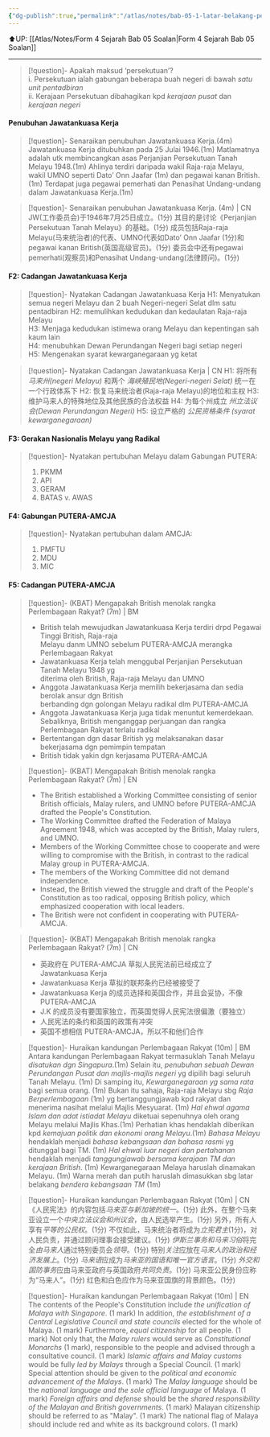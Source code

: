 ```yaml
---
{"dg-publish":true,"permalink":"/atlas/notes/bab-05-1-latar-belakang-penubuhan-persekutuan-tanah-melayu-1948/"}
---
```


⬆️UP: [[Atlas/Notes/Form 4 Sejarah Bab 05 Soalan\|Form 4 Sejarah Bab 05 Soalan]]

---



> [!question]- Apakah maksud ‘persekutuan’?  
> i. Persekutuan ialah gabungan beberapa buah negeri di bawah *satu unit pentadbiran*  
> ii. Kerajaan Persekutuan dibahagikan kpd *kerajaan pusat* dan *kerajaan negeri* 

#### Penubuhan Jawatankuasa Kerja

> [!question]- Senaraikan penubuhan Jawatankuasa Kerja.(4m)  
> Jawatankuasa Kerja ditubuhkan pada 25 Julai 1946.(1m) Matlamatnya adalah utk membincangkan asas Perjanjian Persekutuan Tanah Melayu 1948.(1m) Ahlinya terdiri daripada wakil Raja-raja Melayu, wakil UMNO seperti Dato’ Onn Jaafar (1m) dan pegawai kanan British.(1m) Terdapat juga pegawai pemerhati dan Penasihat Undang-undang dalam Jawatankuasa Kerja.(1m)

> [!question]- Senaraikan penubuhan Jawatankuasa Kerja. (4m) | CN
> JW(工作委员会)于1946年7月25日成立。(1分) 
> 其目的是讨论《Perjanjian Persekutuan Tanah Melayu》的基础。(1分) 
> 成员包括Raja-raja Melayu(马来统治者)的代表、UMNO代表如Dato’ Onn Jaafar (1分)和pegawai kanan British(英国高级官员)。(1分) 
> 委员会中还有pegawai pemerhati(观察员)和Penasihat Undang-undang(法律顾问)。(1分) 

#### F2: Cadangan Jawatankuasa Kerja  

> [!question]- Nyatakan Cadangan Jawatankuasa Kerja
> H1: Menyatukan semua negeri Melayu dan 2 buah Negeri-negeri Selat dlm satu  pentadbiran
> H2: memulihkan kedudukan dan kedaulatan Raja-raja Melayu  
> H3: Menjaga kedudukan istimewa orang Melayu dan kepentingan sah kaum lain  
> H4: menubuhkan Dewan Perundangan Negeri bagi setiap negeri  
> H5: Mengenakan syarat kewarganegaraan yg ketat 

> [!question]- Nyatakan Cadangan Jawatankuasa Kerja | CN
> H1: 将所有 *马来州(negeri Melayu)* 和两个 *海峡殖民地(Negeri-negeri Selat)* 统一在一个行政体系下 
> H2: 恢复马来统治者(Raja-raja Melayu)的地位和主权 
> H3: 维护马来人的特殊地位及其他民族的合法权益 
> H4: 为每个州成立  *州立法议会(Dewan Perundangan Negeri)* 
> H5: 设立严格的  *公民资格条件 (syarat kewarganegaraan)*


#### F3: Gerakan Nasionalis Melayu yang Radikal

> [!question]- Nyatakan pertubuhan Melayu dalam Gabungan PUTERA:  
> 1. PKMM 
> 2. API 
> 3. GERAM   
> 4. BATAS v. AWAS


#### F4: Gabungan PUTERA-AMCJA

> [!question]- Nyatakan pertubuhan dalam AMCJA:  
> 1. PMFTU
> 2. MDU
> 3. MIC


#### F5: Cadangan PUTERA-AMCJA

> [!question]- (KBAT) Mengapakah British menolak rangka Perlembagaan Rakyat? (7m) | BM
> - British telah mewujudkan Jawatankuasa Kerja terdiri drpd Pegawai Tinggi British, Raja-raja  
Melayu danm UMNO sebelum PUTERA-AMCJA merangka Perlembagaan Rakyat  
> - Jawatankuasa Kerja telah menggubal Perjanjian Persekutuan Tanah Melayu 1948 yg  
diterima oleh British, Raja-raja Melayu dan UMNO  
> - Anggota Jawatankuasa Kerja memilih bekerjasama dan sedia berolak ansur dgn British  
berbanding dgn golongan Melayu radikal dlm PUTERA-AMCJA  
> - Anggota Jawatankuasa Kerja juga tidak menuntut kemerdekaan. Sebaliknya, British menganggap perjuangan dan rangka Perlembagaan Rakyat terlalu radikal  
> - Bertentangan dgn dasar British yg melaksanakan dasar bekerjasama dgn pemimpin tempatan 
> - British tidak yakin dgn kerjasama PUTERA-AMCJA

> [!question]- (KBAT) Mengapakah British menolak rangka Perlembagaan Rakyat? (7m) | EN
> - The British established a Working Committee consisting of senior British officials, Malay rulers, and UMNO before PUTERA-AMCJA drafted the People's Constitution. 
> - The Working Committee drafted the Federation of Malaya Agreement 1948, which was accepted by the British, Malay rulers, and UMNO. 
> - Members of the Working Committee chose to cooperate and were willing to compromise with the British, in contrast to the radical Malay group in PUTERA-AMCJA. 
> - The members of the Working Committee did not demand independence. 
> - Instead, the British viewed the struggle and draft of the People's Constitution as too radical, opposing British policy, which emphasized cooperation with local leaders. 
> - The British were not confident in cooperating with PUTERA-AMCJA.

> [!question]-  (KBAT) Mengapakah British menolak rangka Perlembagaan Rakyat? (7m)  | CN
> - 英政府在 PUTERA-AMCJA 草拟人民宪法前已经成立了 Jawatankuasa Kerja  
> - Jawatankuasa Kerja 草拟的联邦条约已经被接受了  
> - Jawatankuasa Kerja 的成员选择和英国合作，并且会妥协，不像 PUTERA-AMCJA  
> - J.K 的成员没有要国家独立，而英国觉得人民宪法很偏激（要独立）  
> - 人民宪法的条约和英国的政策有冲突 
> - 英国不想相信 PUTERA-AMCJA，所以不和他们合作  


> [!question]- Huraikan kandungan Perlembagaan Rakyat (10m) | BM  
> Antara kandungan Perlembagaan Rakyat termasuklah Tanah Melayu *disatukan dgn Singapura*.(1m) Selain itu, *penubuhan sebuah Dewan Perundangan Pusat dan majlis-majlis negeri* yg dipilih bagi seluruh Tanah Melayu. (1m) Di samping itu, *Kewarganegaraan yg sama rata* bagi semua orang. (1m) Bukan itu sahaja, Raja-raja Melayu sbg *Raja Berperlembagaan* (1m) yg bertanggungjawab kpd rakyat dan menerima nasihat melalui Majlis Mesyuarat. (1m) *Hal ehwal agama Islam dan adat istiadat Melayu* diketuai sepenuhnya oleh orang Melayu melalui Majlis Khas.(1m) Perhatian khas hendaklah diberikan kpd *kemajuan politik dan ekonomi orang Melayu*.(1m) *Bahasa Melayu* hendaklah menjadi *bahasa kebangsaan dan bahasa rasmi* yg ditunggal bagi TM. (1m) *Hal ehwal luar negeri dan pertahanan* hendaklah menjadi *tanggungjawab bersama kerajaan TM dan kerajaan British*. (1m) Kewarganegaraan Melaya haruslah dinamakan Melayu. (1m) Warna merah dan putih haruslah dimasukkan sbg latar belakang *bendera kebangsaan TM* (1m)

> [!question]- Huraikan kandungan Perlembagaan Rakyat (10m) | CN
> 《人民宪法》的内容包括*马来亚与新加坡的统一*。(1分) 此外，在整个马来亚设立一个*中央立法议会和州议会*，由人民选举产生。(1分) 另外，所有人享有*平等的公民权*。(1分) 不仅如此，马来统治者将成为*立宪君主*(1分)，对人民负责，并通过顾问理事会接受建议。(1分) *伊斯兰事务和马来习俗*将完全*由马来人*通过特别委员会*领导*。(1分) 特别*关注*应放在*马来人的政治和经济发展上*。(1分) *马来语*应成为*马来亚的国语和唯一官方语言*。(1分) *外交和国防事务*应由马来亚政府与英国政府*共同负责*。(1分) 马来亚公民身份应称为“马来人”。(1分) 红色和白色应作为马来亚国旗的背景颜色。(1分)

> [!question]- Huraikan kandungan Perlembagaan Rakyat (10m) | EN
> The contents of the People's Constitution include *the unification of Malaya with Singapore*. (1 mark) In addition, *the establishment of a Central Legislative Council and state councils* elected for the whole of Malaya. (1 mark) Furthermore, *equal citizenship* for all people. (1 mark) Not only that, the *Malay rulers* would serve as *Constitutional Monarchs* (1 mark), responsible to the people and advised through a consultative council. (1 mark) *Islamic affairs and Malay customs* would be fully *led by Malays* through a Special Council. (1 mark) Special attention should be given to the *political and economic advancement of the Malays*. (1 mark) The *Malay language* should be the *national language and the sole official language* of Malaya. (1 mark) *Foreign affairs and defense* should be the *shared responsibility of the Malayan and British governments*. (1 mark) Malayan citizenship should be referred to as "Malay". (1 mark) The national flag of Malaya should include red and white as its background colors. (1 mark)

